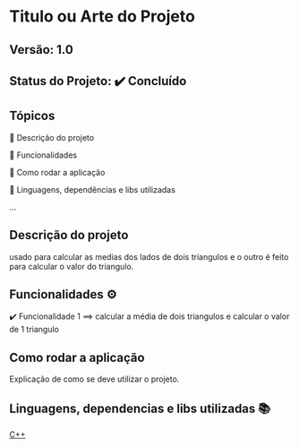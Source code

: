 # Titulo ou Arte do Projeto
## Versão: 1.0 
## Status do Projeto: ✔️ Concluído 

## Tópicos
🔹 Descrição do projeto 

🔹 Funcionalidades

🔹 Como rodar a aplicação

🔹 Linguagens, dependências e libs utilizadas

...

## Descrição do projeto
usado para calcular as medias dos lados de dois triangulos e o outro é feito para calcular o valor do triangulo.

## Funcionalidades ⚙️
✔️ Funcionalidade 1
==> calcular a média de dois triangulos e calcular o valor de 1 triangulo

## Como rodar a aplicação 
Explicação de como se deve utilizar o projeto.

## Linguagens, dependencias e libs utilizadas 📚

[C++](https://img.shields.io/badge/C%2B%2B-00599C?style=for-the-badge&logo=c%2B%2B&logoColor=white)

